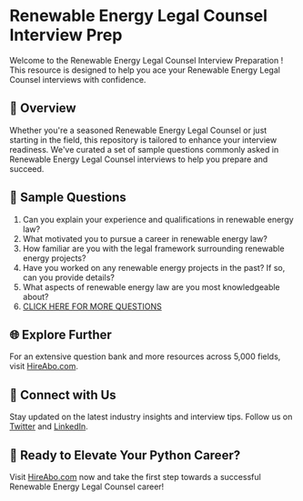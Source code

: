 # Renewable Energy Legal Counsel Interview Prep

Welcome to the Renewable Energy Legal Counsel Interview Preparation ! This resource is designed to help you ace your Renewable Energy Legal Counsel interviews with confidence.

## 🚀 Overview

Whether you're a seasoned Renewable Energy Legal Counsel or just starting in the field, this repository is tailored to enhance your interview readiness. We've curated a set of sample questions commonly asked in Renewable Energy Legal Counsel interviews to help you prepare and succeed.

## 📝 Sample Questions

1. Can you explain your experience and qualifications in renewable energy law?
2. What motivated you to pursue a career in renewable energy law?
3. How familiar are you with the legal framework surrounding renewable energy projects?
4. Have you worked on any renewable energy projects in the past? If so, can you provide details?
5. What aspects of renewable energy law are you most knowledgeable about?
6. [CLICK HERE FOR MORE QUESTIONS](https://hireabo.com/job/20_0_32/Renewable%20Energy%20Legal%20Counsel)

## 🌐 Explore Further

For an extensive question bank and more resources across 5,000 fields, visit [HireAbo.com](https://www.hireabo.com).

## 📱 Connect with Us

Stay updated on the latest industry insights and interview tips. Follow us on [Twitter](https://twitter.com/hireabo) and [LinkedIn](https://www.linkedin.com/in/hire-abo-3609972a8/).

## 🚀 Ready to Elevate Your Python Career?

Visit [HireAbo.com](https://www.hireabo.com) now and take the first step towards a successful Renewable Energy Legal Counsel career!